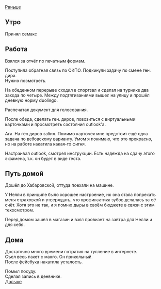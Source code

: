 [Раньше](2020.06.22.md)  
## Утро
Принял семакс
## Работа
Взялся за отчёт по печатным формам.

Поступила обратная связь по ОКПО. Подкинули задачу по смене ген. дира.  
Нужно посмотреть.

На обеденном перерыве сходил в спортзал и сделал на турнике два захода по четыре.
Между подтягиваниями вышел на улицу и прошёл дневную норму duolingo.

Распечатал документ для голосования.

После обеда, сделать ген. диров, повозиться с виртуальными карточками и просмотреть состояния outlook'а.

Ага. На ген.диров забил. Помимо карточек мне предстоит ещё одна задача по вебовскому варианту. Умом я понимаю, что это прекрасно, но на работе накатила какая-то фигня.

Настраивал outlook, смотрел инструкции. Есть надежда на сдачу этого экзамена, т.к. он будет в виде теста.
## Путь домой
Дошёл до Хабаровской, оттуда поехали на машине.

У Нелли в принципе было хорошее настроение, но она стала попрекать меня страховкой и утверждать, что профилактика зубов делалась за её счёт. Хотя это не так, и я помню дыры в своём бюджете в связи с этим техосмотром.

Перед домом зашёл в магазин и взял провиант на завтра для Нелли и для себя.
## Дома
Достаточно много времени потратил на тупление в интернете.  
Съел весь пакет с манго. Он прикольный.  
После фейсбука накатила усталость.

Помыл посуду.  
Сделал запись в денвнике.  
[Дальше](2020.06.24.md)